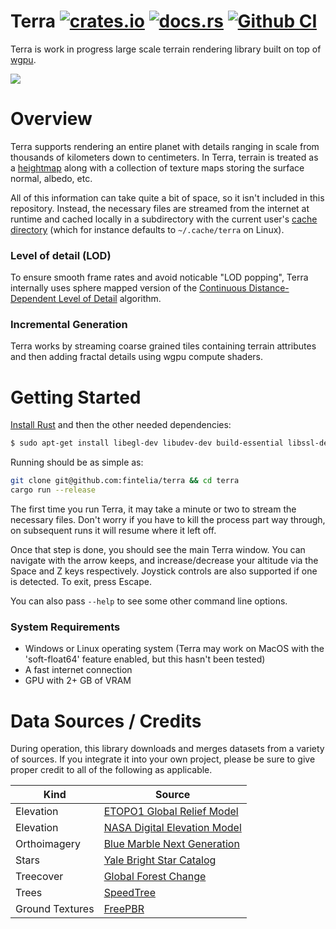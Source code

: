 # Terra [![crates.io](https://img.shields.io/crates/v/terra.svg)](https://crates.io/crates/terra) [![docs.rs](https://docs.rs/terra/badge.svg)](https://docs.rs/terra) [![Github CI](https://img.shields.io/github/workflow/status/fintelia/terra/Rust)](https://github.com/fintelia/terra/actions?query=workflow%3ARust)

Terra is work in progress large scale terrain rendering library built on top of
[wgpu](https://github.com/gfx-rs/wgpu).

<img src="https://terra.fintelia.io/file/terra-tiles/screenshots/merged.png" />

# Overview

Terra supports rendering an entire planet with details ranging in scale from
thousands of kilometers down to centimeters. In Terra, terrain is treated as a
[heightmap](https://en.wikipedia.org/wiki/Heightmap) along with a collection of
texture maps storing the surface normal, albedo, etc.

All of this information can take quite a bit of space, so it isn't included in
this repository. Instead, the necessary files are streamed from the internet at
runtime and cached locally in a subdirectory with the current user's [cache
directory](https://docs.rs/dirs/3.0.1/dirs/fn.cache_dir.html) (which for
instance defaults to `~/.cache/terra` on Linux).

### Level of detail (LOD)

To ensure smooth frame rates and avoid noticable "LOD popping", Terra internally
uses sphere mapped version of the [Continuous Distance-Dependent Level of
Detail](https://github.com/fstrugar/CDLOD/blob/master/cdlod_paper_latest.pdf)
algorithm.

### Incremental Generation

Terra works by streaming coarse grained tiles containing terrain attributes and then
adding fractal details using wgpu compute shaders.

# Getting Started

[Install Rust](https://rustup.rs/) and then the other needed dependencies:

```bash
$ sudo apt-get install libegl-dev libudev-dev build-essential libssl-dev cmake
```

Running should be as simple as:

```bash
git clone git@github.com:fintelia/terra && cd terra
cargo run --release
```

The first time you run Terra, it may take a minute or two to stream the necessary
files. Don't worry if you have to kill the process part way through, on subsequent
runs it will resume where it left off.

Once that step is done, you should see the main Terra window. You can navigate
with the arrow keeps, and increase/decrease your altitude via the Space and Z
keys respectively. Joystick controls are also supported if one is detected. To
exit, press Escape.

You can also pass `--help` to see some other command line options.

### System Requirements

* Windows or Linux operating system (Terra may work on MacOS with the 'soft-float64' feature enabled, but this hasn't been tested)
* A fast internet connection
* GPU with 2+ GB of VRAM

# Data Sources / Credits

During operation, this library downloads and merges datasets from a variety of sources. If you integrate
it into your own project, please be sure to give proper credit to all of the following as applicable.

| Kind | Source |
| --- | --- |
| Elevation | [ETOPO1 Global Relief Model](https://www.ngdc.noaa.gov/mgg/global)
| Elevation | [NASA Digital Elevation Model](https://portal.opentopography.org/datasetMetadata?otCollectionID=OT.032021.4326.2)
| Orthoimagery | [Blue Marble Next Generation](https://visibleearth.nasa.gov/view.php?id=76487)
| Stars | [Yale Bright Star Catalog](http://tdc-www.harvard.edu/catalogs/bsc5.html)
| Treecover | [Global Forest Change](https://data.globalforestwatch.org/documents/134f92e59f344549947a3eade9d80783/explore)
| Trees | [SpeedTree](https://store.speedtree.com/)
| Ground Textures | [FreePBR](https://freepbr.com/)
